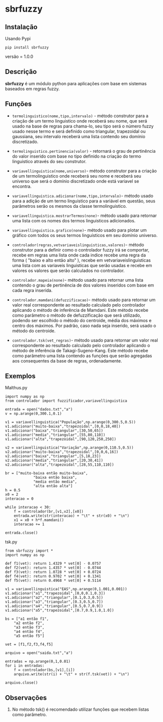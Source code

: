 # sbrfuzzy

## Instalação

Usando Pypi
```
pip install sbrfuzzy
```
versão = 1.0.0

## Descrição 

**sbrfuzzy** é um módulo python para aplicações com base em sistemas baseados em regras fuzzy.

## Funções 

* `termolinguistico(nome,tipo,intervalo)` - método construtor para a criação de um termo linguistico onde receberá seu nome, que será usado na base de regras para chama-lo, seu tipo será o número fuzzy usado nesse termo e será definido como triangular, trapezoidal ou gaussiana, seu intervalo receberá uma lista contendo seu domínio discretizado. 

* `termolinguistico.pertinencia(valor)` - retornará o grau de pertinência do valor inserido com base no tipo definido na criação do termo linguistico através do seu construtor.

* `variavellinguistica(nome,universo)`- método construtor para a criação de um termolinguistico onde receberá seu nome e receberá seu universo que será o domínio discretizado onde está variavel se encontra.

* `variavellinguistica.adicionar(nome,tipo,intervalo)`- método usado para a adição de um termo linguistico para a variável em questão, seus parâmetros serão os mesmos da classe termolinguistico.

* `variavellinguistica.mostrarTermos(none)`- método usado para retornar uma lista com os nomes dos termos linguisticos adicionados.

* `variavellinguistica.grafico(none)`- método usado para plotar um gráfico com todos os seus termos linguísticos em seu domínio universo.

* `controlador(regras,vetvariaveislinguisticas,valores)`- método construtor para a definir como o controlador fuzzy irá se comportar, recebe em regras uma lista onde cada indice recebe uma regra da forma ( "baixo e alto então alto" ), recebe em vetvariaveislinguisticas uma lista com as variaveis linguisticas que serão usadas e recebe em valores os valores que serão calculados no controlador.

* `controlador.mapeia(none)`-  método usado para retornar uma lista contendo o grau de pertinência de dos valores inseridos com base em cada regra inserida.

* `controlador.mamdani(defuzzificacao)`- método usado para retornar um valor real correspondente ao resultado calculado pelo controlador aplicando o método de inferência de Mamdani. Este método recebe como parâmetro o método de defuzzificação que será utilizado, podendo ser escolhido o método do centroide, média dos máximos e centro dos máximos. Por padrão, caso nada seja inserido, será usado o método do centroide.

* `controlador.tsk(vet_regras)`- método usado para retornar um valor real correspondente ao resultado calculado pelo controlador aplicando o método de inferência de Takagi-Sugeno-Kang. Este método recebe como parâmetro uma lista contendo as funções que serão agregadas aos consequentes da base de regras, ordenadamente.

## Exemplos 
Malthus.py

```
import numpy as np
from controlador import fuzzificador,variavellinguistica

entrada = open("dados.txt","a")
v = np.arange(0,300.1,0.1)

v1 = variavellinguistica("População",np.arange(0,300.5,0.5))
v1.adicionar("muito-baixa","trapezoidal",[0,0,18,40])
v1.adicionar("baixa","triangular",[30,50,65])
v1.adicionar("media","triangular",[55,80,110])
v1.adicionar("alta","trapezoidal",[90,120,250,250])

v2 = variavellinguistica("Variação",np.arange(0,110.5,0.5))
v2.adicionar("muito-baixa","trapezoidal",[0,0,6,16])
v2.adicionar("baixa","triangular",[5,18,23])
v2.adicionar("media","triangular",[20,30,41])
v2.adicionar("alta","trapezoidal",[28,55,110,110])

br = ["muito-baixa então muito-baixa",
             "baixa então baixa",
             "media então media",
             "alta então alta"]
h = 0.5
x0 = 2
interacao = 0

while interacao < 30:
    f = controlador(br,[v1,v2],[x0])    
    entrada.write(str(interacao) + "\t" + str(x0) + "\n")
    x1 = x0 + h*f.mamdani() 
    interacao += 1 
    
entrada.close()
```
tsk.py

```
from sbrfuzzy import *
import numpy as np

def f1(vet): return 1.4329 * vet[0] - 0.0757 
def f2(vet): return 1.4357 * vet[0] - 0.0744
def f3(vet): return 1.0728 * vet[0] + 0.0724 
def f4(vet): return 0.9702 * vet[0] + 0.1341
def f5(vet): return 0.4968 * vet[0] + 0.5114

v1 = variavellinguistica("EAS",np.arange(0,1.001,0.001))
v1.adicionar("a1","trapezoidal",[0,0,0.1,0.3])
v1.adicionar("a2","triangular",[0.1,0.3,0.5])
v1.adicionar("a3","triangular",[0.3,0.5,0.7])
v1.adicionar("a4","triangular",[0.5,0.7,0.9])
v1.adicionar("a5","trapezoidal",[0.7,0.9,1.0,1.0])

bs = ["a1 então f1",
    "a2 então f2",
    "a3 então f3",
    "a4 então f4",
    "a5 então f5"]

vet = [f1,f2,f3,f4,f5]

arquivo = open("saida.txt","a")

entradas = np.arange(0,1,0.01)
for i in entradas:
    f = controlador(bs,[v1],[i])
    arquivo.write(str(i) + "\t" + str(f.tsk(vet)) + "\n")

arquivo.close()
```
## Observações
1. No método tsk() é recomendado utilizar funções que recebem listas como parâmetro. 
